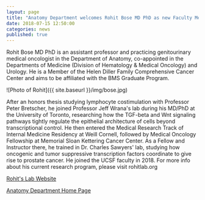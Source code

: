 ```yaml
---
layout: page
title: "Anatomy Department welcomes Rohit Bose MD PhD as new Faculty Member"
date: 2018-07-15 12:50:00
categories: news
published: true
---
```


Rohit Bose MD PhD is an assistant professor and practicing genitourinary medical oncologist in the Department of Anatomy, co-appointed in the Departments of Medicine (Division of Hematology & Medical Oncology) and Urology.  He is a Member of the Helen Diller Family Comprehensive Cancer Center and aims to be affiliated with the BMS Graduate Program.

![Photo of Rohit]({{ site.baseurl }}/img/bose.jpg)

After an honors thesis studying lymphocyte costimulation with Professor Peter Bretscher, he joined Professor Jeff Wrana's lab during his MD/PhD at the University of Toronto, researching how the TGF-beta and Wnt signaling pathways tightly regulate the epithelial architecture of cells beyond transcriptional control.  He then entered the Medical Research Track of Internal Medicine Residency at Weill Cornell, followed by Medical Oncology Fellowship at Memorial Sloan Kettering Cancer Center.  As a Fellow and Instructor there, he trained in Dr. Charles Sawyers' lab, studying how oncogenic and tumor suppressive transcription factors coordinate to give rise to prostate cancer.  He joined the UCSF faculty in 2018.  For more info about his current research program, please visit rohitlab.org

[Rohit's Lab Website](http://rohitlab.org/)

[Anatomy Department Home Page](http://anatomy.ucsf.edu)
